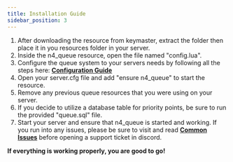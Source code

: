 ```yaml
---
title: Installation Guide
sidebar_position: 3
---
```


1. After downloading the resource from keymaster, extract the folder then place it in you resources folder in your server.
2. Inside the n4_queue resource, open the file named "config.lua".
3. Configure the queue system to your servers needs by following all the steps here: **[Configuration Guide](./configuration.md)**
4. Open your server.cfg file and add "ensure n4_queue" to start the resource.
5. Remove any previous queue resources that you were using on your server.
6. If you decide to utilize a database table for priority points, be sure to run the provided "queue.sql" file.
7. Start your server and ensure that n4_queue is started and working. If you run into any issues, please be sure to visit and read **[Common Issues](../common-issues/index.md)** before opening a support ticket in discord.

**If everything is working properly, you are good to go!**
